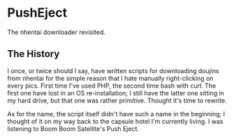 # PushEject
The nhentai downloader revisited.

## The History
I once, or twice should I say, have written scripts for downloading doujins
from nhentai for the simple reason that I hate manually right-clicking on
every pics. First time I've used PHP, the second time bash with curl. The
first one have lost in an OS re-installation; I still have the latter one
sitting in my hard drive, but that one was rather primitive. Thought it's
time to rewrite.

As for the name, the script itself didn't have such a name in the beginning;
I thought of it on my way back to the capsule hotel I'm currently living.
I was listening to Boom Boom Satellite's Push Eject.
